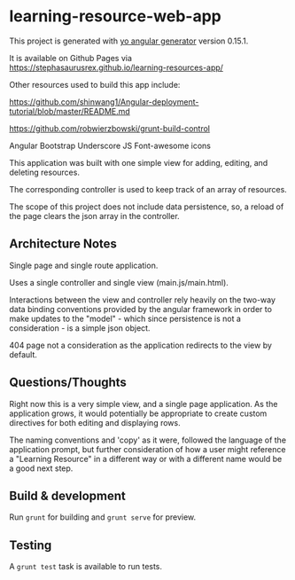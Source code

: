 # learning-resource-web-app

This project is generated with [yo angular generator](https://github.com/yeoman/generator-angular)
version 0.15.1.

It is available on Github Pages via https://stephasaurusrex.github.io/learning-resources-app/

Other resources used to build this app include:

https://github.com/shinwang1/Angular-deployment-tutorial/blob/master/README.md

https://github.com/robwierzbowski/grunt-build-control

Angular Bootstrap
Underscore JS
Font-awesome icons

This application was built with one simple view for adding, editing, and deleting resources.
 
The corresponding controller is used to keep track of an array of resources. 

The scope of this project does not include data persistence, so, a reload of the page clears the json array in the controller. 

## Architecture Notes

Single page and single route application. 

Uses a single controller and single view (main.js/main.html).

Interactions between the view and controller rely heavily on the two-way data binding conventions provided by the angular framework in order to make updates to the "model" - which since persistence is not a consideration - is a simple json object.

404 page not a consideration as the application redirects to the view by default.

## Questions/Thoughts

Right now this is a very simple view, and a single page application. As the application grows, it would potentially be appropriate to create custom directives for both editing and displaying rows.

The naming conventions and 'copy' as it were, followed the language of the application prompt, but further consideration of how a user might reference a "Learning Resource" in a different way or with a different name would be a good next step.

## Build & development

Run `grunt` for building and `grunt serve` for preview.

## Testing

A `grunt test` task is available to run tests.

